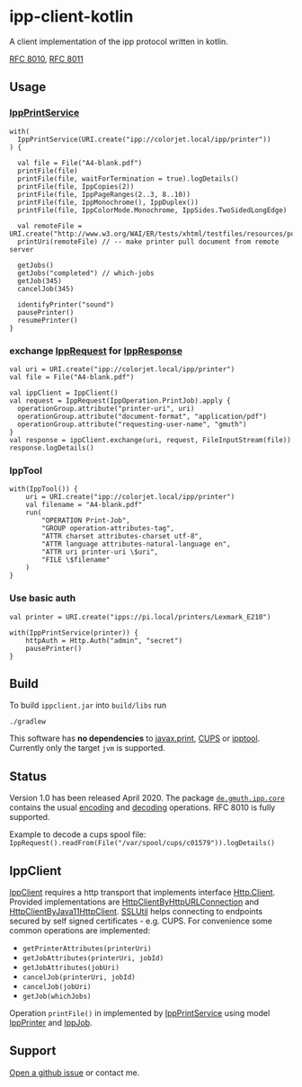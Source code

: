 # ipp-client-kotlin

A client implementation of the ipp protocol written in kotlin.

[RFC 8010](https://tools.ietf.org/html/rfc8010),
[RFC 8011](https://tools.ietf.org/html/rfc8011)

## Usage

### [IppPrintService](https://github.com/gmuth/ipp-client-kotlin/blob/master/src/main/kotlin/de/gmuth/ipp/client/IppPrintService.kt)

    with(
      IppPrintService(URI.create("ipp://colorjet.local/ipp/printer"))
    ) {
    
      val file = File("A4-blank.pdf")
      printFile(file)
      printFile(file, waitForTermination = true).logDetails()
      printFile(file, IppCopies(2))
      printFile(file, IppPageRanges(2..3, 8..10))
      printFile(file, IppMonochrome(), IppDuplex())
      printFile(file, IppColorMode.Monochrome, IppSides.TwoSidedLongEdge)
                  
      val remoteFile = URI.create("http://www.w3.org/WAI/ER/tests/xhtml/testfiles/resources/pdf/dummy.pdf")
      printUri(remoteFile) // -- make printer pull document from remote server

      getJobs()
      getJobs("completed") // which-jobs
      getJob(345)
      cancelJob(345)
    
      identifyPrinter("sound")
      pausePrinter()
      resumePrinter()
    }

### exchange [IppRequest](https://github.com/gmuth/ipp-client-kotlin/blob/master/src/main/kotlin/de/gmuth/ipp/core/IppRequest.kt) for [IppResponse](https://github.com/gmuth/ipp-client-kotlin/blob/master/src/main/kotlin/de/gmuth/ipp/core/IppResponse.kt)

    val uri = URI.create("ipp://colorjet.local/ipp/printer")
    val file = File("A4-blank.pdf")
    
    val ippClient = IppClient()
    val request = IppRequest(IppOperation.PrintJob).apply {
      operationGroup.attribute("printer-uri", uri)
      operationGroup.attribute("document-format", "application/pdf")
      operationGroup.attribute("requesting-user-name", "gmuth")
    }
    val response = ippClient.exchange(uri, request, FileInputStream(file))
    response.logDetails()
    
### IppTool
 
    with(IppTool()) {
        uri = URI.create("ipp://colorjet.local/ipp/printer")
        val filename = "A4-blank.pdf"
        run(
            "OPERATION Print-Job",
            "GROUP operation-attributes-tag",
            "ATTR charset attributes-charset utf-8",
            "ATTR language attributes-natural-language en",
            "ATTR uri printer-uri \$uri",
            "FILE \$filename"
        )
    }

### Use basic auth

    val printer = URI.create("ipps://pi.local/printers/Lexmark_E210")
    
    with(IppPrintService(printer)) {
        httpAuth = Http.Auth("admin", "secret")
        pausePrinter()    
    }
          
## Build

To build `ippclient.jar` into `build/libs` run

    ./gradlew

This software has **no dependencies** to
[javax.print](https://docs.oracle.com/javase/7/docs/technotes/guides/jps/),
[CUPS](https://www.cups.org) or
[ipptool](https://www.cups.org/doc/man-ipptool.html).
Currently only the target `jvm` is supported. 

## Status

Version 1.0 has been released April 2020.
The package
[`de.gmuth.ipp.core`](https://github.com/gmuth/ipp-client-kotlin/tree/master/src/main/kotlin/de/gmuth/ipp/core)
contains the usual
[encoding](https://github.com/gmuth/ipp-client-kotlin/blob/master/src/main/kotlin/de/gmuth/ipp/core/IppOutputStream.kt)
and
[decoding](https://github.com/gmuth/ipp-client-kotlin/blob/master/src/main/kotlin/de/gmuth/ipp/core/IppInputStream.kt)
operations. RFC 8010 is fully supported.

Example to decode a cups spool file: 
`IppRequest().readFrom(File("/var/spool/cups/c01579")).logDetails()`

## IppClient

[IppClient](https://github.com/gmuth/ipp-client-kotlin/blob/master/src/main/kotlin/de/gmuth/ipp/client/IppClient.kt)
requires a http transport that implements interface
[Http.Client](https://github.com/gmuth/ipp-client-kotlin/blob/master/src/main/kotlin/de/gmuth/http/Http.kt).
Provided implementations are
[HttpClientByHttpURLConnection](https://github.com/gmuth/ipp-client-kotlin/blob/master/src/main/kotlin/de/gmuth/http/HttpClientByHttpURLConnection.kt)
and
[HttpClientByJava11HttpClient](https://github.com/gmuth/ipp-client-kotlin/blob/master/src/main/kotlin/de/gmuth/http/HttpClientByJava11HttpClient.kt).
[SSLUtil](https://github.com/gmuth/ipp-client-kotlin/blob/master/src/main/kotlin/de/gmuth/http/SSLUtil.kt)
helps connecting to endpoints secured by self signed certificates - e.g. CUPS.
For convenience some common operations are implemented:
 - `getPrinterAttributes(printerUri)`
 - `getJobAttributes(printerUri, jobId)`
 - `getJobAttributes(jobUri)`
 - `cancelJob(printerUri, jobId)`
 - `cancelJob(jobUri)`
 - `getJob(whichJobs)`

Operation `printFile()` in implemented by
[IppPrintService](https://github.com/gmuth/ipp-client-kotlin/blob/master/src/main/kotlin/de/gmuth/ipp/client/IppPrintService.kt)
using model
[IppPrinter](https://github.com/gmuth/ipp-client-kotlin/blob/master/src/main/kotlin/de/gmuth/ipp/client/IppPrinter.kt)
and
[IppJob](https://github.com/gmuth/ipp-client-kotlin/blob/master/src/main/kotlin/de/gmuth/ipp/client/IppJob.kt). 
## Support

[Open a github issue](https://github.com/gmuth/ipp-client-kotlin/issues/new/choose) or contact me.
